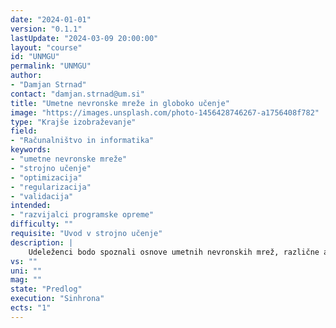 ```yaml
---
date: "2024-01-01" 
version: "0.1.1"
lastUpdate: "2024-03-09 20:00:00"
layout: "course"
id: "UNMGU"
permalink: "UNMGU"
author:
- "Damjan Strnad"
contact: "damjan.strnad@um.si"
title: "Umetne nevronske mreže in globoko učenje"
image: "https://images.unsplash.com/photo-1456428746267-a1756408f782"
type: "Krajše izobraževanje"
field:
- "Računalništvo in informatika"
keywords:
- "umetne nevronske mreže"
- "strojno učenje"
- "optimizacija"
- "regularizacija"
- "validacija"
intended:
- "razvijalci programske opreme"
difficulty: ""
requisite: "Uvod v strojno učenje"
description: |
    Udeleženci bodo spoznali osnove umetnih nevronskih mrež, različne arhitekturne rešitve in principe strojnega učenja globokih nevronskih mrež. Seznanili se bodo s praktičnimi težavami, ki se lahko pojavijo pri učenju nevronskih mrež, kot sta počasno učenje in prekomerno prileganje. Za reševanje teh težav bodo uporabili različne tehnike kot so optimizacija hiperparametrov, regularizacija, povečanje učne množice in ansambelske metode. Učenje in optimizacijo nevronske mreže bodo izvedli za izbran regresijski ali klasifikacijski problem na prosto dostopni ali lastni podatkovni zbirki, pri čemer bodo za spremljanje poteka učenja uporabili vizualizacijo njegovega napredka glede na napako napovedi. Naučen model bodo validirali na testnih podatkih z uporabo različnih metrik uspešnosti. Je vsebinsko nadaljevanje Uvod v strojno učenje.
vs: ""
uni: ""
mag: ""
state: "Predlog"
execution: "Sinhrona"
ects: "1"
---
```

